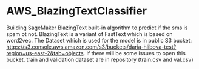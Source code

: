 # AWS_BlazingTextClassifier
Building SageMaker BlazingText built-in algorithm to predict if the sms is spam ot not. BlazingText is a variant of FastText which is based on word2vec.
The Dataset which is used for the model is in public S3 bucket: https://s3.console.aws.amazon.com/s3/buckets/daria-hlibova-test?region=us-east-2&tab=objects.
If there will be some issues to open this bucket, train and validation dataset are  in repository (train.csv and val.csv)
